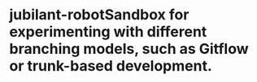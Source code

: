 # jubilant-robotSandbox for experimenting with different branching models, such as Gitflow or trunk-based development.
